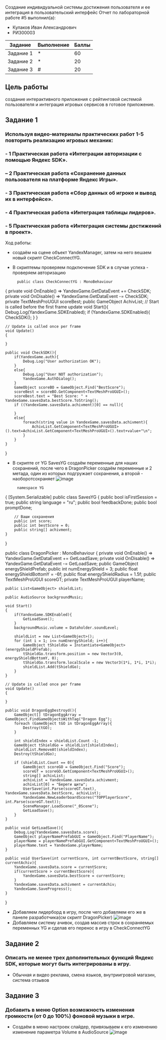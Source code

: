 Создание индивидуальной системы достижения пользователя и ее интеграция в пользовательский интерфейс
Отчет по лабораторной работе #5 выполнил(а):
- Кулаков Иван Александрович
- РИ300003

| Задание | Выполнение | Баллы |
| ------ | ------ | ------ |
| Задание 1 | * |   60 |
| Задание 2 | * |   20 |
| Задание 3 | # |   20 |

## Цель работы
создание интерактивного приложения с рейтинговой системой пользователя и интеграция игровых сервисов в готовое приложение.
## Задание 1
### Используя видео-материалы практических работ 1-5 повторить реализацию игровых механик:
### - 1 Практическая работа «Интеграции авторизации с помощью Яндекс SDK».
### – 2 Практическая работа «Сохранение данных пользователя на платформе Яндекс Игры».
### - 3 Практическая работа «Сбор данных об игроке и вывод их в интерфейсе».
### - 4 Практическая работа «Интеграция таблицы лидеров».
### - 5 Практическая работа «Интеграция системы достижений в проект».
Ход работы:
- создаём на сцене объект YandexManager, затем на него вешаем новый скрипт CheckConnectYG.
- В скриптемы проверяем подключение SDK и в случае успеха - проверяем авторизацию


        public class CheckConnectYG : MonoBehaviour
{
    private void OnEnable() => YandexGame.GetDataEvent += CheckSDK;
    private void OnDisable() => YandexGame.GetDataEvent -= CheckSDK;
    private TextMeshProUGUI scoreBest;
    public GameObject AchivList;
    // Start is called before the first frame update
    void Start(){   
        Debug.Log(YandexGame.SDKEnabled);
        if (YandexGame.SDKEnabled){
            CheckSDK();
        }
    }

    // Update is called once per frame
    void Update()
    {
        
    }

    public void CheckSDK(){
        if(YandexGame.auth){
            Debug.Log("User authorization OK");
        }
        else{
            Debug.Log("User NOT authorization");
            YandexGame.AuthDialog();
        }
        GameObject scoreBO = GameObject.Find("BestScore");
        scoreBest = scoreBO.GetComponent<TextMeshProUGUI>();
        scoreBest.text = "Best Score: " + YandexGame.savesData.bestScore.ToString();
        if ((YandexGame.savesData.achivment)[0] == null){

        }
        else{
            foreach(string value in YandexGame.savesData.achivment){
                AchivList.GetComponent<TextMeshProUGUI>().text=AchivList.GetComponent<TextMeshProUGUI>().text+value+"\n";
            }
        }
    }
}



- В скрипте от YG SavesYG создаём переменные для наших сохранений, после чего в DragonPicker создаём переменные и 2 метада, один из которых подгружает сохранения, а второй - наоборотсохраняет
![image](https://github.com/Snoubort/Game-services-lab4/blob/main/MatForReadMe/PauseScene.PNG)



        namespace YG
{
    [System.Serializable]
    public class SavesYG
    {
        public bool isFirstSession = true;
        public string language = "ru";
        public bool feedbackDone;
        public bool promptDone;

        // Ваши сохранения
        public int score;
        public int bestScore = 0;
        public string[] achivment;
    }
}

public class DragonPicker : MonoBehaviour
{
    private void OnEnable() => YandexGame.GetDataEvent += GetLoadSave;
    private void OnDisable() => YandexGame.GetDataEvent -= GetLoadSave;
    public GameObject energyShieldPrefab;
    public int numEnergyShield = 3;
    public float energyShieldBottomY = -6f;
    public float energyShieldRadius = 1.5f;
    public TextMeshProUGUI scoreGT;
    private TextMeshProUGUI playerName;

    public List<GameObject> shieldList;

    public AudioSource backgroundMusic;
    
    void Start()
    {
        if(YandexGame.SDKEnabled){
            GetLoadSave();
        }
        backgroundMusic.volume = Dataholder.soundLevel;

        shieldList = new List<GameObject>();
        for (int i = 1; i<= numEnergyShield; i++){
            GameObject tShieldGo = Instantiate<GameObject>(energyShieldPrefab);
            tShieldGo.transform.position = new Vector3(0, energyShieldBottomY, 0);
            tShieldGo.transform.localScale = new Vector3(1*i, 1*i, 1*i);
            shieldList.Add(tShieldGo);
        }
    }

    // Update is called once per frame
    void Update()
    {
        
    }

    public void DragonEggDestroyd(){
        GameObject[] tDragonEggArray = GameObject.FindGameObjectsWithTag("Dragon Egg");
        foreach (GameObject tGO in tDragonEggArray){
            Destroy(tGO);
        }
        
        int shieldIndex = shieldList.Count -1;
        GameObject tShieldGo = shieldList[shieldIndex];
        shieldList.RemoveAt(shieldIndex);
        Destroy(tShieldGo);

        if (shieldList.Count == 0){
            GameObject scoreGO = GameObject.Find("Score");
            scoreGT = scoreGO.GetComponent<TextMeshProUGUI>();
            string[] achivList;
            achivList = YandexGame.savesData.achivment;
            achivList[0] = "Береги щиты";
            UserSave(int.Parse(scoreGT.text), YandexGame.savesData.bestScore, achivList);
            YandexGame.NewLeaderboardScores("TOPPlayerScore", int.Parse(scoreGT.text));
            SceneManager.LoadScene("_0Scene");
            GetLoadSave();
        }
    }

    public void GetLoadSave(){
        Debug.Log(YandexGame.savesData.score);
        GameObject playerNamePrefabGUI = GameObject.Find("PlayerName");
        playerName = playerNamePrefabGUI.GetComponent<TextMeshProUGUI>();
        playerName.text = YandexGame.playerName;
    }

    public void UserSave(int currentScore, int currentBestScore, string[] currentAchiv){
        YandexGame.savesData.score = currentScore;
        if(currentScore > currentBestScore){
            YandexGame.savesData.bestScore = currentScore;
        }
        YandexGame.savesData.achivment = currentAchiv;
        YandexGame.SaveProgress();
    }
}
        
        
- Добавляем лидерборд в игру, после чего добавляем его же в панеле разработчика(см скрипт DragonPicker)
![image](https://github.com/Snoubort/Game-services-lab4/blob/main/MatForReadMe/Music.PNG)
- Добавляем систему ачивок, создав массив строк в сохраняемых переменных YG и сделав его перенос в игру в CheckConnectYG   

## Задание 2
### Описать не менее трех дополнительных функций Яндекс SDK, которые могут быть интегрированы в игру.
- Обычная и видео реклама, смена языков, внутриигровой магазин, система отзывов
## Задание 3
### Добавить в меню Option возможность изменения громкости (от 0 до 100%) фоновой музыки в игре.
- Создаём в меню настроек слайдер, привязываем к его изменению изменение параметра Volume в AudioSource
![image](https://github.com/Snoubort/Game-services-lab4/blob/main/MatForReadMe/Music.PNG)
